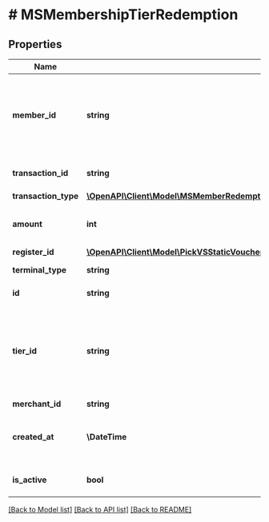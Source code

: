 # # MSMembershipTierRedemption

## Properties

Name | Type | Description | Notes
------------ | ------------- | ------------- | -------------
**member_id** | **string** | A 10 character alphanumeric unique value that represents each member |
**transaction_id** | **string** | The transaction ID at the POS |
**transaction_type** | [**\OpenAPI\Client\Model\MSMemberRedemptionTransactionType**](MSMemberRedemptionTransactionType.md) |  |
**amount** | **int** | The amount that has been redeemed, in cents |
**register_id** | [**\OpenAPI\Client\Model\PickVSStaticVoucherExcludeKeyofVSStaticVoucherRedeemedAtOrRefundedAtOrLastViewedAtRegisterID**](PickVSStaticVoucherExcludeKeyofVSStaticVoucherRedeemedAtOrRefundedAtOrLastViewedAtRegisterID.md) |  | [optional]
**terminal_type** | **string** | The type of the terminal |
**id** | **string** | The UUID of this record |
**tier_id** | **string** | A 10 character alphanumeric unique value that represents each membership tier |
**merchant_id** | **string** |  |
**created_at** | **\DateTime** | The timestamp of when this resource was created |
**is_active** | **bool** | Denotes if this resource is active |

[[Back to Model list]](../../README.md#models) [[Back to API list]](../../README.md#endpoints) [[Back to README]](../../README.md)
